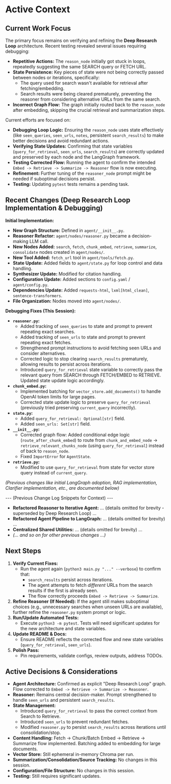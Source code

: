 # Active Context

## Current Work Focus

The primary focus remains on verifying and refining the **Deep Research Loop** architecture. Recent testing revealed several issues requiring debugging:

- **Repetitive Actions:** The `reason_node` initially got stuck in loops, repeatedly suggesting the same SEARCH query or FETCH URL.
- **State Persistence:** Key pieces of state were not being correctly passed between nodes or iterations, specifically:
    - The query used for search wasn't available for retrieval after fetching/embedding.
    - Search results were being cleared prematurely, preventing the reasoner from considering alternative URLs from the same search.
- **Incorrect Graph Flow:** The graph initially routed back to the `reason_node` after embedding, skipping the crucial retrieval and summarization steps.

Current efforts are focused on:
- **Debugging Loop Logic:** Ensuring the `reason_node` uses state effectively (like `seen_queries`, `seen_urls`, `notes`, persistent `search_results`) to make better decisions and avoid redundant actions.
- **Verifying State Updates:** Confirming that state variables (`query_for_retrieval`, `seen_urls`, `search_results`) are correctly updated and preserved by each node and the LangGraph framework.
- **Testing Corrected Flow:** Running the agent to confirm the intended `Embed -> Retrieve -> Summarize -> Reasoner` flow is now executing.
- **Refinement:** Further tuning of the `reasoner_node` prompt might be needed if suboptimal decisions persist.
- **Testing:** Updating `pytest` tests remains a pending task.

## Recent Changes (Deep Research Loop Implementation & Debugging)

**Initial Implementation:**
- **New Graph Structure:** Defined in `agent/__init__.py`.
- **Reasoner Refactor:** `agent/nodes/reasoner.py` became a decision-making LLM call.
- **New Nodes Added:** `search`, `fetch`, `chunk_embed`, `retrieve`, `summarize`, `consolidate` nodes created in `agent/nodes/`.
- **New Tool Added:** `fetch_url` tool in `agent/tools/fetch.py`.
- **State Update:** Added fields to `agent/state.py` for loop control and data handling.
- **Synthesizer Update:** Modified for citation handling.
- **Configuration Update:** Added sections to `config.yaml` / `agent/config.py`.
- **Dependencies Update:** Added `requests-html`, `lxml[html_clean]`, `sentence-transformers`.
- **File Organization:** Nodes moved into `agent/nodes/`.

**Debugging Fixes (This Session):**
- **`reasoner.py`:**
    - Added tracking of `seen_queries` to state and prompt to prevent repeating exact searches.
    - Added tracking of `seen_urls` to state and prompt to prevent repeating exact fetches.
    - Strengthened prompt instructions to avoid fetching seen URLs and consider alternatives.
    - Corrected logic to stop clearing `search_results` prematurely, allowing results to persist across iterations.
    - Introduced `query_for_retrieval` state variable to correctly pass the relevant query from SEARCH through FETCH/EMBED to RETRIEVE. Updated state update logic accordingly.
- **`chunk_embed.py`:**
    - Implemented batching for `vector_store.add_documents()` to handle OpenAI token limits for large pages.
    - Corrected state update logic to preserve `query_for_retrieval` (previously tried preserving `current_query` incorrectly).
- **`state.py`:**
    - Added `query_for_retrieval: Optional[str]` field.
    - Added `seen_urls: Set[str]` field.
- **`__init__.py`:**
    - Corrected graph flow: Added conditional edge logic (`route_after_chunk_embed`) to route from `chunk_and_embed_node` -> `retrieve_relevant_chunks_node` (using `query_for_retrieval`) instead of back to `reason_node`.
    - Fixed `ImportError` for `AgentState`.
- **`retrieve.py`:**
    - Modified to use `query_for_retrieval` from state for vector store query instead of `current_query`.

*(Previous changes like initial LangGraph adoption, RAG implementation, Clarifier implementation, etc., are documented below)*

--- (Previous Change Log Snippets for Context) ---

- **Refactored Reasoner to Iterative Agent:** ... (details omitted for brevity - superseded by Deep Research Loop) ...
- **Refactored Agent Pipeline to LangGraph:** ... (details omitted for brevity) ...
- **Centralized Shared Utilities:** ... (details omitted for brevity) ...
- *(... and so on for other previous changes ...)*

## Next Steps

1.  **Verify Current Fixes:**
    *   Run the agent again (`python3 main.py "..." --verbose`) to confirm that:
        *   `search_results` persist across iterations.
        *   The agent attempts to fetch *different* URLs from the search results if the first is already seen.
        *   The flow correctly proceeds `Embed -> Retrieve -> Summarize`.
2.  **Refine Reasoner (If Needed):** If the agent still makes suboptimal choices (e.g., unnecessary searches when unseen URLs are available), further refine the `reasoner.py` system prompt or logic.
3.  **Run/Update Automated Tests:**
    *   Execute `python3 -m pytest`. Tests will need significant updates for the new architecture and state variables.
4.  **Update README & Docs:**
    *   Ensure README reflects the corrected flow and new state variables (`query_for_retrieval`, `seen_urls`).
5.  **Polish Pass:**
    *   Pin requirements, validate configs, review outputs, address TODOs.

## Active Decisions & Considerations

- **Agent Architecture:** Confirmed as explicit "Deep Research Loop" graph. Flow corrected to `Embed -> Retrieve -> Summarize -> Reasoner`.
- **Reasoner:** Remains central decision-maker. Prompt strengthened to handle `seen_urls` and persistent `search_results`.
- **State Management:**
    - Introduced `query_for_retrieval` to pass the correct context from Search to Retrieve.
    - Introduced `seen_urls` to prevent redundant fetches.
    - Modified `reasoner.py` to persist `search_results` across iterations until consolidation/stop.
- **Content Handling:** Fetch -> Chunk/Batch Embed -> Retrieve -> Summarize flow implemented. Batching added to embedding for large documents.
- **Vector Store:** Still ephemeral in-memory Chroma per run.
- **Summarization/Consolidation/Source Tracking:** No changes in this session.
- **Configuration/File Structure:** No changes in this session.
- **Testing:** Still requires significant updates.
